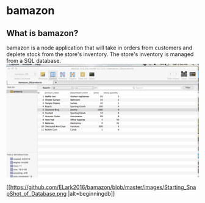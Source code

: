 # bamazon


## What is bamazon? 
bamazon is a node application that will take in orders from customers and deplete stock from the store's inventory. The store's inventory is managed from a SQL database. 
![beginningDB](https://github.com/ELark2016/bamazon/blob/master/images/Starting_SnapShot_of_Database.png)

[[https://github.com/ELark2016/bamazon/blob/master/images/Starting_SnapShot_of_Database.png |alt=beginningdb]]

